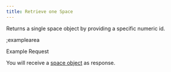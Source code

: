 ```yaml
---
title: Retrieve one Space
---
```


Returns a single space object by providing a specific numeric id.

;examplearea

Example Request

<RequestExample url="https://mapi.storyblok.com/v1/spaces/606/" httpMethod="GETOAUTH"></RequestExample>

You will receive a [space object](#core-resources/spaces/the-space-object) as response.